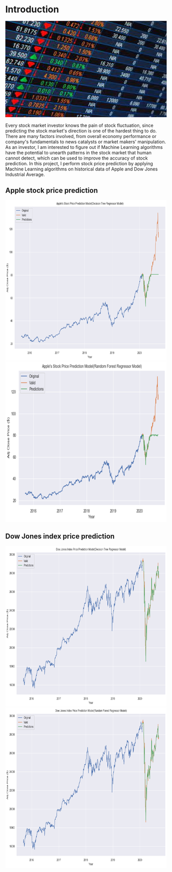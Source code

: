 # Introduction

<img src = "Stock.jpg" width = "620" height = "300">

Every stock market investor knows the pain of stock fluctuation, since predicting the stock market's direction is one of the hardest thing to do. There are many factors involved, from overall economy performance or company's fundamentals to news catalysts or market makers' manipulation. As an investor, I am interested to figure out if Machine Learning algorithms have the potential to unearth patterns in the stock market that human cannot detect, which can be used to improve the accuracy of stock prediction. In this project, I perform stock price prediction by applying Machine Learning algorithms on historical data of Apple and Dow Jones Industrial Average.


## Apple stock price prediction

<img src = "Apple Decision Tree.PNG" width = "575" height = "500">

<img src = "Apple Random Forest.png" width = "575" height = "500">

## Dow Jones index price prediction

<img src = "Dow Decision Tree.png" width = "575" height = "500">

<img src = "Dow Random Forest.png" width = "575" height = "500">
